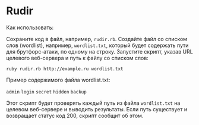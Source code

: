 # Rudir

Как использовать:

Сохраните код в файл, например, `rudir.rb`.
    Создайте файл со списком слов (wordlist), например, `wordlist.txt`, который будет содержать пути для брутфорс-атаки, по одному на строку.
    Запустите скрипт, указав URL целевого веб-сервера и путь к файлу со списком слов:

`ruby rudir.rb http://example.ru wordlist.txt`

Пример содержимого файла wordlist.txt:

`admin`
`login`
`secret`
`hidden`
`backup`

Этот скрипт будет проверять каждый путь из файла `wordlist.txt` на целевом веб-сервере и выводить результаты. Если путь существует и возвращает статус код 200, скрипт сообщит об этом.

